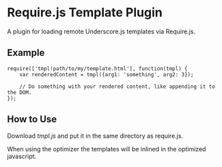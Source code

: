 # Require.js Template Plugin

A plugin for loading remote Underscore.js templates via Require.js.

## Example

    require(['tmpl!path/to/my/template.html'], function(tmpl) {
        var renderedContent = tmpl({arg1: 'something', arg2: 3});

        // Do something with your rendered content, like appending it to the DOM.
    });

## How to Use

Download *tmpl.js* and put it in the same directory as require.js.

When using the optimizer the templates will be inlined in the
optimized javascript.
